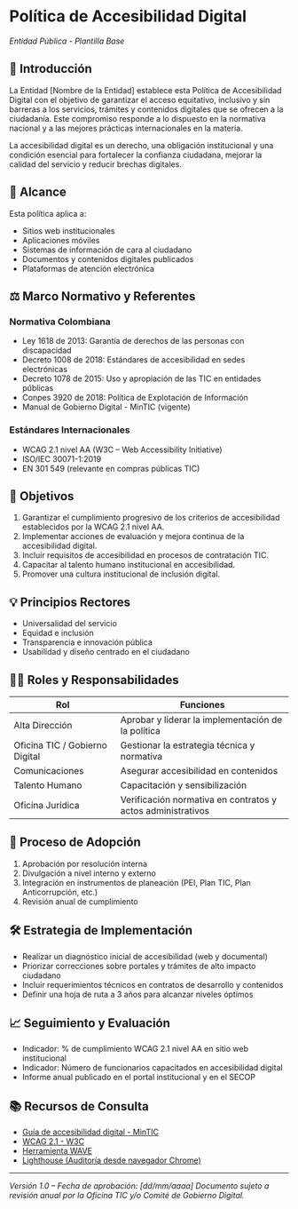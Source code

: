 # Política de Accesibilidad Digital
*Entidad Pública - Plantilla Base*

## 🧭 Introducción

La Entidad [Nombre de la Entidad] establece esta Política de Accesibilidad Digital con el objetivo de garantizar el acceso equitativo, inclusivo y sin barreras a los servicios, trámites y contenidos digitales que se ofrecen a la ciudadanía. Este compromiso responde a lo dispuesto en la normativa nacional y a las mejores prácticas internacionales en la materia.

La accesibilidad digital es un derecho, una obligación institucional y una condición esencial para fortalecer la confianza ciudadana, mejorar la calidad del servicio y reducir brechas digitales.

## 📌 Alcance

Esta política aplica a:

- Sitios web institucionales
- Aplicaciones móviles
- Sistemas de información de cara al ciudadano
- Documentos y contenidos digitales publicados
- Plataformas de atención electrónica

## ⚖️ Marco Normativo y Referentes

### Normativa Colombiana

- Ley 1618 de 2013: Garantía de derechos de las personas con discapacidad
- Decreto 1008 de 2018: Estándares de accesibilidad en sedes electrónicas
- Decreto 1078 de 2015: Uso y apropiación de las TIC en entidades públicas
- Conpes 3920 de 2018: Política de Explotación de Información
- Manual de Gobierno Digital - MinTIC (vigente)

### Estándares Internacionales

- WCAG 2.1 nivel AA (W3C – Web Accessibility Initiative)
- ISO/IEC 30071-1:2019
- EN 301 549 (relevante en compras públicas TIC)

## 🎯 Objetivos

1. Garantizar el cumplimiento progresivo de los criterios de accesibilidad establecidos por la WCAG 2.1 nivel AA.
2. Implementar acciones de evaluación y mejora continua de la accesibilidad digital.
3. Incluir requisitos de accesibilidad en procesos de contratación TIC.
4. Capacitar al talento humano institucional en accesibilidad.
5. Promover una cultura institucional de inclusión digital.

## 💡 Principios Rectores

- Universalidad del servicio
- Equidad e inclusión
- Transparencia e innovación pública
- Usabilidad y diseño centrado en el ciudadano

## 🧑‍💼 Roles y Responsabilidades

| Rol | Funciones |
|-----|-----------|
| Alta Dirección | Aprobar y liderar la implementación de la política |
| Oficina TIC / Gobierno Digital | Gestionar la estrategia técnica y normativa |
| Comunicaciones | Asegurar accesibilidad en contenidos |
| Talento Humano | Capacitación y sensibilización |
| Oficina Jurídica | Verificación normativa en contratos y actos administrativos |

## 🔄 Proceso de Adopción

1. Aprobación por resolución interna
2. Divulgación a nivel interno y externo
3. Integración en instrumentos de planeación (PEI, Plan TIC, Plan Anticorrupción, etc.)
4. Revisión anual de cumplimiento

## 🛠️ Estrategia de Implementación

- Realizar un diagnóstico inicial de accesibilidad (web y documental)
- Priorizar correcciones sobre portales y trámites de alto impacto ciudadano
- Incluir requerimientos técnicos en contratos de desarrollo y contenidos
- Definir una hoja de ruta a 3 años para alcanzar niveles óptimos

## 📈 Seguimiento y Evaluación

- Indicador: % de cumplimiento WCAG 2.1 nivel AA en sitio web institucional
- Indicador: Número de funcionarios capacitados en accesibilidad digital
- Informe anual publicado en el portal institucional y en el SECOP

## 📚 Recursos de Consulta

- [Guía de accesibilidad digital - MinTIC](https://www.mintic.gov.co/portal/inicio/Secciones/Gobierno-Digital/)
- [WCAG 2.1 - W3C](https://www.w3.org/TR/WCAG21/)
- [Herramienta WAVE](https://wave.webaim.org/)
- [Lighthouse (Auditoría desde navegador Chrome)](https://developer.chrome.com/docs/lighthouse/)

---

*Versión 1.0 – Fecha de aprobación: [dd/mm/aaaa]*
*Documento sujeto a revisión anual por la Oficina TIC y/o Comité de Gobierno Digital.*
